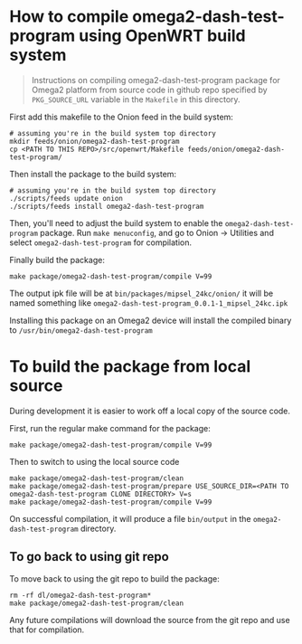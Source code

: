 # How to compile omega2-dash-test-program using OpenWRT build system

> Instructions on compiling omega2-dash-test-program package for Omega2 platform from source code in github repo specified by `PKG_SOURCE_URL` variable in the `Makefile` in this directory.

First add this makefile to the Onion feed in the build system:

```
# assuming you're in the build system top directory
mkdir feeds/onion/omega2-dash-test-program
cp <PATH TO THIS REPO>/src/openwrt/Makefile feeds/onion/omega2-dash-test-program/
```

Then install the package to the build system:

```
# assuming you're in the build system top directory
./scripts/feeds update onion
./scripts/feeds install omega2-dash-test-program
```

Then, you'll need to adjust the build system to enable the `omega2-dash-test-program` package.
Run `make menuconfig`, and go to Onion -> Utilities and select `omega2-dash-test-program` for compilation.

Finally build the package:

```
make package/omega2-dash-test-program/compile V=99
```

The output ipk file will be at `bin/packages/mipsel_24kc/onion/` it will be named something like `omega2-dash-test-program_0.0.1-1_mipsel_24kc.ipk`

Installing this package on an Omega2 device will install the compiled binary to `/usr/bin/omega2-dash-test-program`

# To build the package from local source

During development it is easier to work off a local copy of the source code.

First, run the regular make command for the package:

```
make package/omega2-dash-test-program/compile V=99
```

Then to switch to using the local source code

```
make package/omega2-dash-test-program/clean
make package/omega2-dash-test-program/prepare USE_SOURCE_DIR=<PATH TO omega2-dash-test-program CLONE DIRECTORY> V=s
make package/omega2-dash-test-program/compile V=99
```

On successful compilation, it will produce a file `bin/output` in the `omega2-dash-test-program` directory.

## To go back to using git repo

To move back to using the git repo to build the package:

```
rm -rf dl/omega2-dash-test-program*
make package/omega2-dash-test-program/clean
```

Any future compilations will download the source from the git repo and use that for compilation.
